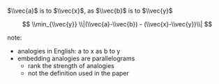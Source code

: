 $\\vec{a}$ is to $\\vec{x}$, as $\\vec{b}$ is to $\\vec{y}$

$$
\\min_{\\vec{y}} \\|(\\vec{a}-\\vec{b}) - (\\vec{x}-\\vec{y})\\|
$$
<!-- .element: class="fragment" -->

note:
- analogies in English: a to x as b to y
- embedding analogies are parallelograms
    - rank the strength of analogies
    - not the definition used in the paper
